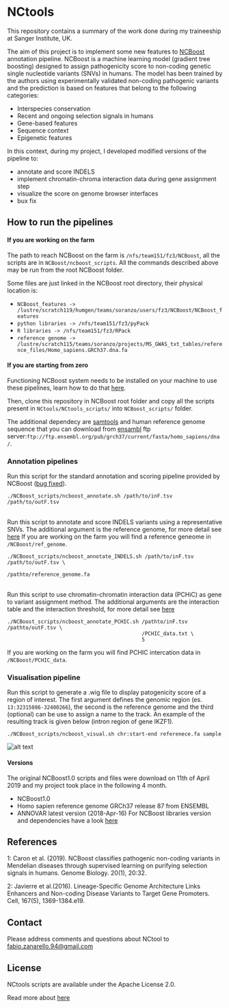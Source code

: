 # NCtools


This repository contains a summary of the work done during my traineeship at Sanger Institute, UK.

The aim of this project is to implement some new features to [NCBoost](https://github.com/RausellLab/NCBoost) annotation pipeline. NCBoost is a machine learning model (gradient tree boosting) designed to assign pathogenicity score to non-coding genetic single nucleotide variants (SNVs) in humans. The model has been trained by the authors using experimentally validated non-coding pathogenic variants and the prediction is based on features that belong to the following categories:

+ Interspecies conservation
+ Recent and ongoing selection signals in humans
+ Gene-based features
+ Sequence context
+ Epigenetic features

In this context, during my project, I developed modified versions of the pipeline to:

+ annotate and score INDELS
+ implement chromatin-chroma interaction data during gene assignment step
+ visualize the score on genome browser interfaces
+ bux fix


## How to run the pipelines

#### If you are working on the farm
The path to reach NCBoost on the farm is `/nfs/team151/fz3/NCBoost`, all the scripts are in `NCBoost/ncboost_scripts`.
All the commands described above may be run from the root NCBoost folder.

Some files are just linked in the NCBoost root directory, their physical location is:
+ `NCBoost_features -> /lustre/scratch119/humgen/teams/soranzo/users/fz3/NCBoost/NCBoost_features`
+ `python libraries -> /nfs/team151/fz3/pyPack`
+ `R libraries -> /nfs/team151/fz3/RPack`
+ `reference genome -> /lustre/scratch115/teams/soranzo/projects/MS_GWAS_txt_tables/reference_files/Homo_sapiens.GRCh37.dna.fa`

#### If you are starting from zero
Functioning NCBoost system needs to be installed on your machine to use these pipelines, learn how to do that [here](https://github.com/RausellLab/NCBoost).

Then, clone this repository in NCBoost root folder and copy all the scripts present in `NCtools/NCtools_scripts/` into `NCBoost_scripts/` folder.

The additional dependecy are [samtools](http://www.htslib.org/doc/samtools.html) and human reference genome sequence that you can download from [ensambl](https://grch37.ensembl.org/index.html) ftp server:`ftp://ftp.ensembl.org/pub/grch37/current/fasta/homo_sapiens/dna/`.

### Annotation pipelines

Run this script for the standard annotation and scoring pipeline provided by NCBoost ([bug fixed](https://github.com/apollo994/NCtools/tree/master/NCtool_scripts)).
```
./NCBoost_scripts/ncboost_annotate.sh /path/to/inF.tsv /path/to/outF.tsv
```

\
Run this script to annotate and score INDELS variants using a representative SNVs.
The additional argument is the reference genome, for more detail see [here](https://github.com/apollo994/NCtools/tree/master/NCtool_scripts)
If you are working on the farm you will find a reference geneome in `/NCBoost/ref_genome`.
```
./NCBoost_scripts/ncboost_annotate_INDELS.sh /path/to/inF.tsv /path/to/outF.tsv \
                                             /pathto/reference_genome.fa
```

\
Run this script to use chromatin-chromatin interaction data (PCHiC) as gene to variant assignment method.
The additional arguments are the interaction table and the interaction threshold, for more detail see [here](https://github.com/apollo994/NCtools/tree/master/NCtool_scripts)
```
./NCBoost_scripts/ncboost_annotate_PCHIC.sh /pathto/inF.tsv /pathto/outF.tsv \
                                            /PCHIC_data.txt \
                                            5
```
If you are working on the farm you will find PCHIC intercation data in `/NCBoost/PCHIC_data`.

### Visualisation pipeline

Run this script to generate a .wig file to display patogenicity score of a region of interest.
The first argument defines the genomic region (es. `13:32315086-32400266`), the second is the reference genome and the third (optional) can be use to assign a name to the track.
An example of the resulting track is given below (intron region of gene IKZF1). 

```
./NCBoost_scripts/ncboost_visual.sh chr:start-end referenece.fa sample
```
![alt text](https://github.com/apollo994/NCtools/blob/master/pathogenicity_track_example.png)


#### Versions

The original NCBoost1.0 scripts and files were download on 11th of April 2019 and my project took place in the following 4 month.

+ NCBoost1.0
+ Homo sapien reference genome GRCh37 release 87 from ENSEMBL
+ ANNOVAR latest version (2018-Apr-16)
For NCBoost libraries version and dependencies have a look [here](https://github.com/apollo994/NCBoost/blob/master/libraries.txt) 
  
## References

1: Caron et al. (2019). NCBoost classifies pathogenic non-coding variants in Mendelian diseases through supervised learning on purifying selection signals in humans. Genome Biology. 20(1), 20:32.

2: Javierre et al.(2016). Lineage-Specific Genome Architecture Links Enhancers and Non-coding Disease Variants to Target Gene Promoters. Cell, 167(5), 1369-1384.e19.

## Contact

Please address comments and questions about NCtool to fabio.zanarello.94@gmail.com

## License

NCtools scripts are available under the Apache License 2.0. 

Read more about [here](http://www.apache.org/licenses/LICENSE-2.0)
